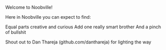 Welcome to Noobville! 

Here in Noobville you can expect to find:

 Equal parts creative and curious
 Add one really smart brother
 And a pinch of bullshit
 

Shout out to Dan Thareja (github.com/danthareja) for lighting the way
